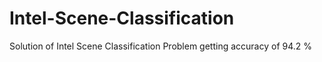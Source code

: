 # Intel-Scene-Classification
Solution of Intel Scene Classification Problem getting accuracy of 94.2 %
